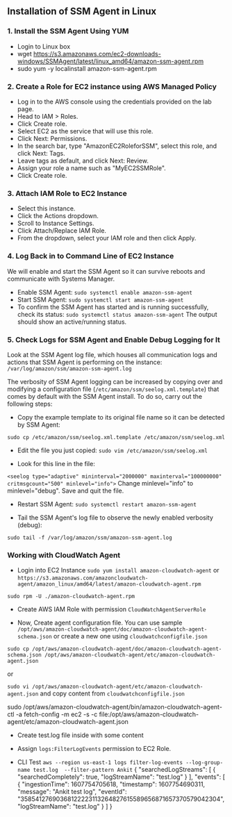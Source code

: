 ## Installation of SSM Agent in Linux

### 1. Install the SSM Agent Using YUM
- Login to Linux box
- wget https://s3.amazonaws.com/ec2-downloads-windows/SSMAgent/latest/linux_amd64/amazon-ssm-agent.rpm
- sudo yum -y localinstall amazon-ssm-agent.rpm

### 2. Create a Role for EC2 instance using AWS Managed Policy

- Log in to the AWS console using the credentials provided on the lab page.
- Head to IAM > Roles.
- Click Create role.
- Select EC2 as the service that will use this role.
- Click Next: Permissions.
- In the search bar, type "AmazonEC2RoleforSSM", select this role, and click Next: Tags.
- Leave tags as default, and click Next: Review.
- Assign your role a name such as "MyEC2SSMRole".
- Click Create role.

### 3. Attach IAM Role to EC2 Instance

- Select this instance.
- Click the Actions dropdown.
- Scroll to Instance Settings.
- Click Attach/Replace IAM Role.
- From the dropdown, select your IAM role and then click Apply.

### 4. Log Back in to Command Line of EC2 Instance

We will enable and start the SSM Agent so it can survive reboots and communicate with Systems Manager.

- Enable SSM Agent:
`sudo systemctl enable amazon-ssm-agent`
- Start SSM Agent:
`sudo systemctl start amazon-ssm-agent`
- To confirm the SSM Agent has started and is running successfully, check its status:
`sudo systemctl status amazon-ssm-agent`
The output should show an active/running status.

### 5. Check Logs for SSM Agent and Enable Debug Logging for It

Look at the SSM Agent log file, which houses all communication logs and actions that SSM Agent is performing on the instance:
`/var/log/amazon/ssm/amazon-ssm-agent.log`

The verbosity of SSM Agent logging can be increased by copying over and modifying a configuration file (`/etc/amazon/ssm/seelog.xml.template`) that comes by default with the SSM Agent install. To do so, carry out the following steps:

- Copy the example template to its original file name so it can be detected by SSM Agent:

`sudo cp /etc/amazon/ssm/seelog.xml.template /etc/amazon/ssm/seelog.xml`

- Edit the file you just copied:
`sudo vim /etc/amazon/ssm/seelog.xml`

- Look for this line in the file:

`<seelog type="adaptive" mininterval="2000000" maxinterval="100000000" critmsgcount="500" minlevel="info">`
Change minlevel="info" to minlevel="debug". Save and quit the file.

- Restart SSM Agent:
`sudo systemctl restart amazon-ssm-agent`

- Tail the SSM Agent's log file to observe the newly enabled verbosity (debug):

`sudo tail -f /var/log/amazon/ssm/amazon-ssm-agent.log`

### Working with CloudWatch Agent

- Login into EC2 Instance 
`sudo yum install amazon-cloudwatch-agent`
or 
`https://s3.amazonaws.com/amazoncloudwatch-agent/amazon_linux/amd64/latest/amazon-cloudwatch-agent.rpm`

`sudo rpm -U ./amazon-cloudwatch-agent.rpm`

- Create AWS IAM Role with permission `CloudWatchAgentServerRole`

- Now, Create agent configuration file. You can use sample `/opt/aws/amazon-cloudwatch-agent/doc/amazon-cloudwatch-agent-schema.json` or create a new one using `cloudwatchconfigfile.json`

`sudo cp /opt/aws/amazon-cloudwatch-agent/doc/amazon-cloudwatch-agent-schema.json /opt/aws/amazon-cloudwatch-agent/etc/amazon-cloudwatch-agent.json`

or 

`sudo vi /opt/aws/amazon-cloudwatch-agent/etc/amazon-cloudwatch-agent.json` and copy content from `cloudwatchconfigfile.json`

sudo /opt/aws/amazon-cloudwatch-agent/bin/amazon-cloudwatch-agent-ctl -a fetch-config -m ec2 -s -c file:/opt/aws/amazon-cloudwatch-agent/etc/amazon-cloudwatch-agent.json

- Create test.log file inside with some content

- Assign `logs:FilterLogEvents` permission to EC2 Role.

- CLI Test 
`aws --region us-east-1 logs filter-log-events --log-group-name test.log  --filter-pattern Ankit`
{
    "searchedLogStreams": [
        {
            "searchedCompletely": true,
            "logStreamName": "test.log"
        }
    ],
    "events": [
        {
            "ingestionTime": 1607754705618,
            "timestamp": 1607754690311,
            "message": "Ankit test log",
            "eventId": "35854127690368122223113264827615589656871657370579042304",
            "logStreamName": "test.log"
        }
    ]
}